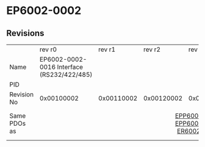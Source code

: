 # EP6002-0002

## Revisions
<table>
<tr>
<td></td>
<td>rev r0</td>
<td>rev r1</td>
<td>rev r2</td>
<td>rev r3</td>
<td>rev r4</td>
<td>rev r5</td>
<td>rev r7</td>
<td>rev r8</td>
<td>rev r9</td>
</tr>
<tr>
<td>Name</td>
<td>EP6002-0002-0016 Interface (RS232/422/485)</td>
<td colspan=8 align="center">EP6002-0002 Interface (RS232/422/485)</td>
</tr>
<tr>
<td>PID</td>
<td colspan=9 align="center">0x17724052</td>
</tr>
<tr>
<td>Revision No</td>
<td>0x00100002</td>
<td>0x00110002</td>
<td>0x00120002</td>
<td>0x00130002</td>
<td>0x00140002</td>
<td>0x00150002</td>
<td>0x00170002</td>
<td>0x00180002</td>
<td>0x00190002</td>
</tr>
<tr>
<td>Same PDOs as</td>
<td></td>
<td colspan=5 align="center"><a href="EPP6002-0002.md">EPP6002-0002 rev r0</a><br/><a href="EPP6002-0002.md">EPP6002-0002 rev r1</a><br/><a href="ER6002-0002.md">ER6002-0002 rev r5</a></td>
<td><a href="EPP6002-0002.md">EPP6002-0002 rev r2</a><br/><a href="ER6002-0002.md">ER6002-0002 rev r6</a></td>
<td colspan=2 align="center"><a href="EPP6002-0002.md">EPP6002-0002 rev r3</a><br/><a href="EPP6002-0002.md">EPP6002-0002 rev r4</a><br/><a href="ER6002-0002.md">ER6002-0002 rev r7</a><br/><a href="ER6002-0002.md">ER6002-0002 rev r8</a></td>
</tr>
</table>
